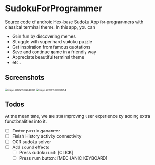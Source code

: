 # SudokuForProgrammer
Source code of android Hex-base Sudoku App ~~for programmers~~ with classical terminal theme. In this app, you can

- Gain fun by discovering memes
- Struggle with super hard sudoku puzzle
- Get inspiration from famous quotations
- Save and continue game in a friendly way
- Appreciate beautiful terminal theme
- etc..

## Screenshots

<img src="/Users/bingjiguo/AndroidStudioProjects/SudokuForProgrammer/screenshot_1.png" alt="image-20191215162849392" style="zoom:50%;" />

<img src="/Users/bingjiguo/AndroidStudioProjects/SudokuForProgrammer/screenshot_2.png" alt="image-20191215163051054" style="zoom:50%;" />

## Todos

At the mean time, we are still improving user experience by adding extra functionalities into it.

- [ ] Faster puzzle generator
- [ ] Finish History activity connectivity
- [ ] OCR sudoku solver
- [ ] Add sound effects
  - [ ] Press sudoku unit: [CLICK]
  - [ ] Press num button: [MECHANIC KEYBOARD]
